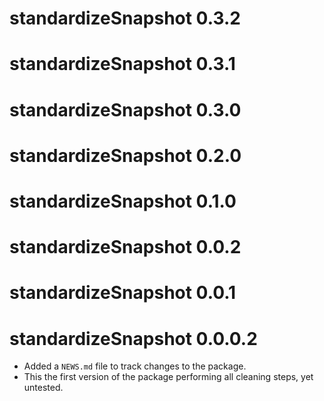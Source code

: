 # standardizeSnapshot 0.3.2

# standardizeSnapshot 0.3.1

# standardizeSnapshot 0.3.0

# standardizeSnapshot 0.2.0

# standardizeSnapshot 0.1.0

# standardizeSnapshot 0.0.2

# standardizeSnapshot 0.0.1

# standardizeSnapshot 0.0.0.2

* Added a `NEWS.md` file to track changes to the package.
* This the first version of the package performing all cleaning steps, yet untested.
